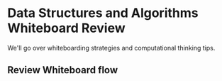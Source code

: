 # Data Structures and Algorithms Whiteboard Review

We'll go over whiteboarding strategies and computational thinking tips.

<!--## Today's Outline-->

## Review Whiteboard flow